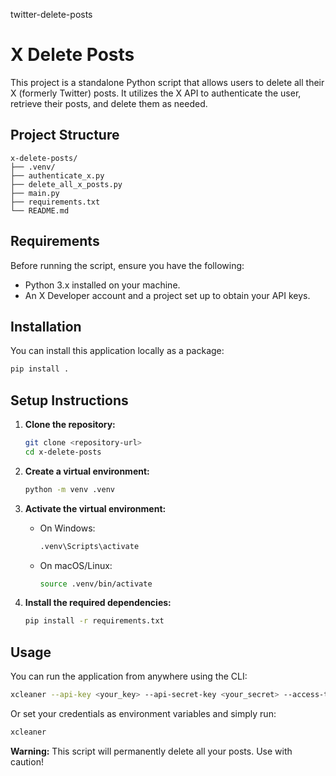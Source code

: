 twitter-delete-posts

# X Delete Posts

This project is a standalone Python script that allows users to delete all their X (formerly Twitter) posts. It utilizes the X API to authenticate the user, retrieve their posts, and delete them as needed.

## Project Structure

```
x-delete-posts/
├── .venv/
├── authenticate_x.py
├── delete_all_x_posts.py
├── main.py
├── requirements.txt
└── README.md
```

## Requirements

Before running the script, ensure you have the following:

- Python 3.x installed on your machine.
- An X Developer account and a project set up to obtain your API keys.


## Installation

You can install this application locally as a package:

```bash
pip install .
```

## Setup Instructions

1. **Clone the repository:**

   ```bash
   git clone <repository-url>
   cd x-delete-posts
   ```

2. **Create a virtual environment:**

   ```bash
   python -m venv .venv
   ```

3. **Activate the virtual environment:**

   - On Windows:
     ```bash
     .venv\Scripts\activate
     ```
   - On macOS/Linux:
     ```bash
     source .venv/bin/activate
     ```

4. **Install the required dependencies:**

   ```bash
   pip install -r requirements.txt
   ```

## Usage

You can run the application from anywhere using the CLI:

```bash
xcleaner --api-key <your_key> --api-secret-key <your_secret> --access-token <your_token> --access-token-secret <your_token_secret>
```

Or set your credentials as environment variables and simply run:

```bash
xcleaner
```

**Warning:** This script will permanently delete all your posts. Use with caution!